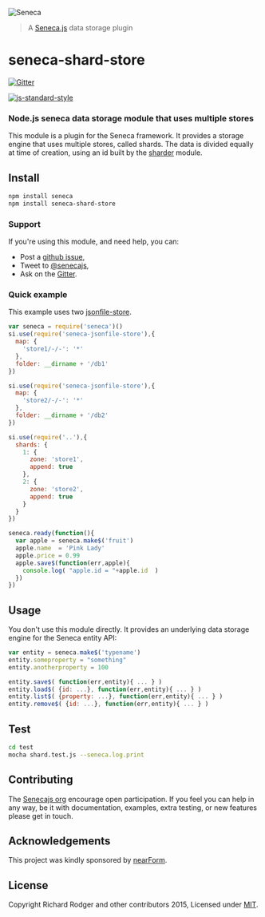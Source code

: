 ![Seneca](http://senecajs.org/files/assets/seneca-logo.png)
> A [Seneca.js][] data storage plugin

# seneca-shard-store

[![Gitter][gitter-badge]][gitter-url]

[![js-standard-style][standard-badge]][standard-style]

### Node.js seneca data storage module that uses multiple stores

This module is a plugin for the Seneca framework. It provides a
storage engine that uses multiple stores, called shards.
The data is divided equally at time of creation, using an id
built by the [sharder](http://npm.im/sharder) module.

## Install

```sh
npm install seneca
npm install seneca-shard-store
```


### Support

If you're using this module, and need help, you can:

- Post a [github issue][],
- Tweet to [@senecajs][],
- Ask on the [Gitter][gitter-url].


### Quick example

This example uses two
[jsonfile-store](https://github.com/rjrodger/seneca-jsonfile-store).

```JavaScript
var seneca = require('seneca')()
si.use(require('seneca-jsonfile-store'),{
  map: {
    'store1/-/-': '*'
  },
  folder: __dirname + '/db1'
})

si.use(require('seneca-jsonfile-store'),{
  map: {
    'store2/-/-': '*'
  },
  folder: __dirname + '/db2'
})

si.use(require('..'),{
  shards: {
    1: {
      zone: 'store1',
      append: true
    },
    2: {
      zone: 'store2',
      append: true
    }
  }
})

seneca.ready(function(){
  var apple = seneca.make$('fruit')
  apple.name  = 'Pink Lady'
  apple.price = 0.99
  apple.save$(function(err,apple){
    console.log( "apple.id = "+apple.id  )
  })
})
```




## Usage

You don't use this module directly. It provides an underlying data storage engine for the Seneca entity API:

```JavaScript
var entity = seneca.make$('typename')
entity.someproperty = "something"
entity.anotherproperty = 100

entity.save$( function(err,entity){ ... } )
entity.load$( {id: ...}, function(err,entity){ ... } )
entity.list$( {property: ...}, function(err,entity){ ... } )
entity.remove$( {id: ...}, function(err,entity){ ... } )
```


## Test

```bash
cd test
mocha shard.test.js --seneca.log.print
```

## Contributing
The [Senecajs org][] encourage open participation. If you feel you can help in any way, be it with
documentation, examples, extra testing, or new features please get in touch.

## Acknowledgements

This project was kindly sponsored by [nearForm](http://nearform.com).

## License
Copyright Richard Rodger and other contributors 2015, Licensed under [MIT][].


[travis-badge]: https://travis-ci.org/senecajs/seneca-shard-store.svg
[travis-url]: https://travis-ci.org/senecajs/seneca-shard-store
[gitter-badge]: https://badges.gitter.im/Join%20Chat.svg
[gitter-url]: https://gitter.im/senecajs/seneca
[standard-badge]: https://raw.githubusercontent.com/feross/standard/master/badge.png
[standard-style]: https://github.com/feross/standard

[MIT]: ./LICENSE
[Senecajs org]: https://github.com/senecajs/
[senecajs.org]: http://senecajs.org/
[Seneca.js]: https://www.npmjs.com/package/seneca
[github issue]: https://github.com/senecajs/seneca-shard-store/issues
[@senecajs]: http://twitter.com/senecajs  

